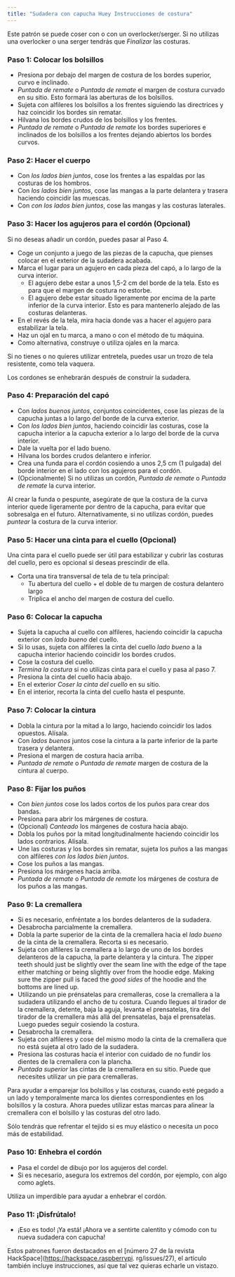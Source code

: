 ```yaml
---
title: "Sudadera con capucha Huey Instrucciones de costura"
---
```


<Note>

Este patrón se puede coser con o con un overlocker/serger. Si no utilizas una overlocker o una serger tendrás que _Finalizar_ las costuras.

</Note>

### Paso 1: Colocar los bolsillos

- Presiona por debajo del margen de costura de los bordes superior, curvo e inclinado.
- _Puntada de remate_ o _Puntada de remate_ el margen de costura curvado en su sitio. Esto formará las aberturas de los bolsillos.
- Sujeta con alfileres los bolsillos a los frentes siguiendo las directrices y haz coincidir los bordes sin rematar.
- Hilvana los bordes crudos de los bolsillos y los frentes.
- _Puntada de remate_ o _Puntada de remate_ los bordes superiores e inclinados de los bolsillos a los frentes dejando abiertos los bordes curvos.

### Paso 2: Hacer el cuerpo

- Con _los lados bien juntos_, cose los frentes a las espaldas por las costuras de los hombros.
- Con _los lados bien juntos_, cose las mangas a la parte delantera y trasera haciendo coincidir las muescas.
- Con _con los lados bien juntos_, cose las mangas y las costuras laterales.

### Paso 3: Hacer los agujeros para el cordón (Opcional)

Si no deseas añadir un cordón, puedes pasar al Paso 4.

- Coge un conjunto a juego de las piezas de la capucha, que pienses colocar en el exterior de la sudadera acabada.
- Marca el lugar para un agujero en cada pieza del capó, a lo largo de la curva interior.
  - El agujero debe estar a unos 1,5-2 cm del borde de la tela. Esto es para que el margen de costura no estorbe.
  - El agujero debe estar situado ligeramente por encima de la parte inferior de la curva interior. Esto es para mantenerlo alejado de las costuras delanteras.
- En el revés de la tela, mira hacia donde vas a hacer el agujero para estabilizar la tela.
- Haz un ojal en tu marca, a mano o con el método de tu máquina.
- Como alternativa, construye o utiliza ojales en la marca.

<Tip>

Si no tienes o no quieres utilizar entretela, puedes usar un trozo de tela resistente, como tela vaquera.

</Tip>

<Note>

Los cordones se enhebrarán después de construir la sudadera.

</Note>

### Paso 4: Preparación del capó

- Con _lados buenos juntos_, conjuntos coincidentes, cose las piezas de la capucha juntas a lo largo del borde de la curva exterior.
- Con _los lados bien juntos_, haciendo coincidir las costuras, cose la capucha interior a la capucha exterior a lo largo del borde de la curva interior.
- Dale la vuelta por el lado bueno.
- Hilvana los bordes crudos delantero e inferior.
- Crea una funda para el cordón cosiendo a unos 2,5 cm (1 pulgada) del borde interior en el lado con los agujeros para el cordón.
- (Opcionalmente) Si no utilizas un cordón, _Puntada de remate_ o _Puntada de remate_ la curva interior.

<Note>

Al crear la funda o pespunte, asegúrate de que la costura de la curva interior quede ligeramente por dentro de la capucha, para evitar que sobresalga en el futuro.
Alternativamente, si no utilizas cordón, puedes _puntear_ la costura de la curva interior.

</Note>

### Paso 5: Hacer una cinta para el cuello (Opcional)

Una cinta para el cuello puede ser útil para estabilizar y cubrir las costuras del cuello, pero es opcional si deseas prescindir de ella.

- Corta una tira transversal de tela de tu tela principal:
  - Tu abertura del cuello + el doble de tu margen de costura delantero largo
  - Triplica el ancho del margen de costura del cuello.

### Paso 6: Colocar la capucha

- Sujeta la capucha al cuello con alfileres, haciendo coincidir la capucha exterior con _lado bueno_ del cuello.
- Si lo usas, sujeta con alfileres la cinta del cuello _lado bueno_ a la capucha interior haciendo coincidir los bordes crudos.
- Cose la costura del cuello.
- _Termina la costura_ si no utilizas cinta para el cuello y pasa al paso 7.
- Presiona la cinta del cuello hacia abajo.
- En el exterior _Coser la cinta del cuello_ en su sitio.
- En el interior, recorta la cinta del cuello hasta el pespunte.

### Paso 7: Colocar la cintura

- Dobla la cintura por la mitad a lo largo, haciendo coincidir los lados opuestos. Alísala.
- Con _lados buenos_ juntos cose la cintura a la parte inferior de la parte trasera y delantera.
- Presiona el margen de costura hacia arriba.
- _Puntada de remate_ o _Puntada de remate_ margen de costura de la cintura al cuerpo.

### Paso 8: Fijar los puños

- Con _bien juntos_ cose los lados cortos de los puños para crear dos bandas.
- Presiona para abrir los márgenes de costura.
- (Opcional) _Canteado_ los márgenes de costura hacia abajo.
- Dobla los puños por la mitad longitudinalmente haciendo coincidir los lados contrarios. Alísala.
- Une las costuras y los bordes sin rematar, sujeta los puños a las mangas con alfileres _con los lados bien juntos_.
- Cose los puños a las mangas.
- Presiona los márgenes hacia arriba.
- _Puntada de remate_ o _Puntada de remate_ los márgenes de costura de los puños a las mangas.

### Paso 9: La cremallera

- Si es necesario, enfréntate a los bordes delanteros de la sudadera.
- Desabrocha parcialmente la cremallera.
- Dobla la parte superior de la cinta de la cremallera hacia el _lado bueno_ de la cinta de la cremallera. Recorta si es necesario.
- Sujeta con alfileres la cremallera a lo largo de uno de los bordes delanteros de la capucha, la parte delantera y la cintura. The zipper teeth should just be slightly over the seam line with the edge of the tape either matching or being slightly over from the hoodie edge. Making sure the zipper pull is faced the _good sides_ of the hoodie and the bottoms are lined up.
- Utilizando un pie prénsatelas para cremalleras, cose la cremallera a la sudadera utilizando el ancho de tu costura. Cuando llegues al tirador de la cremallera, detente, baja la aguja, levanta el prensatelas, tira del tirador de la cremallera más allá del prensatelas, baja el prensatelas. Luego puedes seguir cosiendo la costura.
- Desabrocha la cremallera.
- Sujeta con alfileres y cose del mismo modo la cinta de la cremallera que no está sujeta al otro lado de la sudadera.
- Presiona las costuras hacia el interior con cuidado de no fundir los dientes de la cremallera con la plancha.
- _Puntada superior_ las cintas de la cremallera en su sitio. Puede que necesites utilizar un pie para cremalleras.

<Tip>

Para ayudar a emparejar los bolsillos y las costuras, cuando esté pegado a un lado y temporalmente marca los dientes correspondientes en los bolsillos y la costura. Ahora puedes utilizar estas marcas para alinear la cremallera con el bolsillo y las costuras del otro lado.

</Tip>

<Note>

Sólo tendrás que refrentar el tejido si es muy elástico o necesita un poco más de estabilidad.

</Note>

### Paso 10: Enhebra el cordón

- Pasa el cordel de dibujo por los agujeros del cordel.
- Si es necesario, asegura los extremos del cordón, por ejemplo, con algo como aglets.

<Tip>

Utiliza un imperdible para ayudar a enhebrar el cordón.

</Tip>

### Paso 11: ¡Disfrútalo!

- ¡Eso es todo! ¡Ya está! ¡Ahora ve a sentirte calentito y cómodo con tu nueva sudadera con capucha!

<Note>

Estos patrones fueron destacados en el [número 27 de la revista HackSpace](https://hackspace.raspberrypi. rg/issues/27),
el artículo también incluye instrucciones, así que tal vez quieras echarle un vistazo.

</Note>
